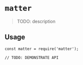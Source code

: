 # `matter`

> TODO: description

## Usage

```
const matter = require('matter');

// TODO: DEMONSTRATE API
```
